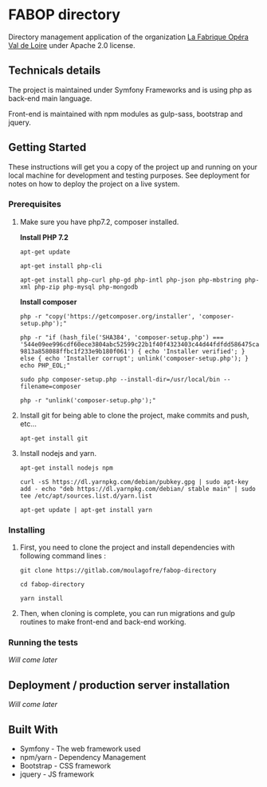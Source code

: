 # FABOP directory

Directory management application of the organization [La Fabrique Opéra Val de Loire](http://www.lafabriqueopera-valdeloire.com/) under Apache 2.0 license.

## Technicals details

The project is maintained under Symfony Frameworks and is using php as back-end main language.

Front-end is maintained with npm modules as gulp-sass, bootstrap and jquery.

## Getting Started

These instructions will get you a copy of the project up and running on your local machine for development and testing purposes. See deployment for notes on how to deploy the project on a live system.

### Prerequisites

1. Make sure you have php7.2, composer installed.

    **Install PHP 7.2**
    
    `apt-get update`
    
    `apt-get install php-cli`
    
    `apt-get install php-curl php-gd php-intl php-json php-mbstring php-xml php-zip php-mysql php-mongodb`
    
    **Install composer**
    
    `php -r "copy('https://getcomposer.org/installer', 'composer-setup.php');"`
    
    `php -r "if (hash_file('SHA384', 'composer-setup.php') === '544e09ee996cdf60ece3804abc52599c22b1f40f4323403c44d44fdfdd586475ca9813a858088ffbc1f233e9b180f061') { echo 'Installer verified'; } else { echo 'Installer corrupt'; unlink('composer-setup.php'); } echo PHP_EOL;"`
    
    `sudo php composer-setup.php --install-dir=/usr/local/bin --filename=composer`
    
    `php -r "unlink('composer-setup.php');"`

2. Install git for being able to clone the project, make commits and push, etc...

    `apt-get install git`
    
3. Install nodejs and yarn.

    `apt-get install nodejs npm`
    
    `curl -sS https://dl.yarnpkg.com/debian/pubkey.gpg | sudo apt-key add -
    echo "deb https://dl.yarnpkg.com/debian/ stable main" | sudo tee /etc/apt/sources.list.d/yarn.list`
    
    `apt-get update | apt-get install yarn`

### Installing

1. First, you need to clone the project and install dependencies with following command lines :

    `git clone https://gitlab.com/moulagofre/fabop-directory`
    
    `cd fabop-directory`
    
    `yarn install`

2. Then, when cloning is complete, you can run migrations and gulp routines to make front-end and back-end working.

### Running the tests

*Will come later*

## Deployment / production server installation

*Will come later*

## Built With

* Symfony - The web framework used
* npm/yarn - Dependency Management
* Bootstrap - CSS framework
* jquery - JS framework